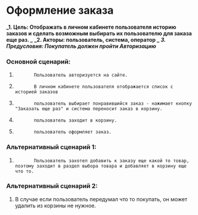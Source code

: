 # Оформление заказа
**_1. Цель: Отображать в личном кабинете пользователя историю заказов и сделать возможным выбирать их пользователю для заказа еще раз. _**
**_2. Акторы: пользователь, система, оператор _**
**_3. Предусловия: Покупатель должен пройти Авторизацию_**
### Основной сценарий:
1.            Пользователь авторизуется на сайте.
2.            В личном кабинете пользователя отображается список с историей заказов
3.            пользователь выбирает понравившийся заказ - нажимает кнопку "Заказать еще раз" и система переносит заказ в корзину.
4.            пользователь заходит в корзину.
5.            пользователь оформляет заказ.

### Альтернативный сценарий 1:
1.            Пользователь захотел добавить к заказу еще какой то товар, поэтому заходит в раздел выбора товара и добавляет в корзину еще что то.
### Альтернативный сценарий 2:
1. В случае если пользователь передумал что то покупать, он может удалить из корзины не нужное.
